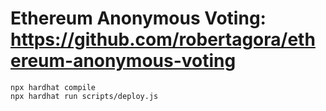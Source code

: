 # Ethereum Anonymous Voting: https://github.com/robertagora/ethereum-anonymous-voting


```shell
npx hardhat compile
npx hardhat run scripts/deploy.js
```
